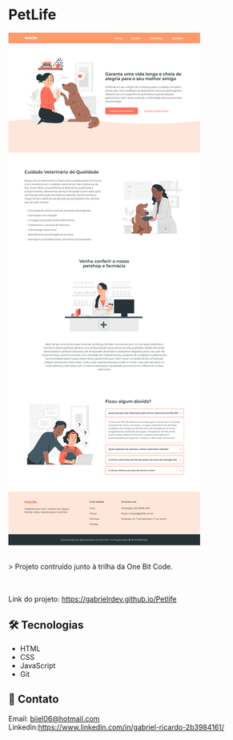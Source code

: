 # PetLife

![preview](./img/projeto-final.png)

<br>
> Projeto contruído junto à trilha da One Bit Code.
<br><br><br>

Link do projeto: https://gabrielrdev.github.io/Petlife 

## 🛠 Tecnologias 

- HTML
- CSS
- JavaScript
- Git 

## 💛 Contato 

Email: biiel06@hotmail.com <br>
Linkedin:https://www.linkedin.com/in/gabriel-ricardo-2b3984161/
